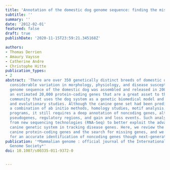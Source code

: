 ```yaml
---
title: 'Annotation of the domestic dog genome sequence: finding the missing genes.'
subtitle: ''
summary: ''
date: '2012-02-01'
featured: false
draft: true
publishDate: '2020-11-15T23:59:21.345168Z'

authors:
- Thomas Derrien
- Amaury Vaysse
- Catherine Andre
- Christophe Hitte
publication_types:
- 2
abstract: 'There are over 350 genetically distinct breeds of domestic dog that present
  considerable variation in morphology, physiology, and disease susceptibility. The
  genome sequence of the domestic dog was assembled and released in 2005, providing
  an estimated 20,000 protein-coding genes that are a great asset to the scientific
  community that uses the dog system as a genetic biomedical model and for comparative
  and evolutionary studies. Although the canine gene set had been predicted using
  a combination of ab initio methods, homology studies, motif analysis, and similarity-based
  programs, it still requires a deep annotation of noncoding genes, alternative splicing,
  pseudogenes, regulatory regions, and gain and loss events. Such analyses could benefit
  from new sequencing technologies (RNA-Seq) to better exploit the advantages of the
  canine genetic system in tracking disease genes. Here, we review the catalog of
  canine protein-coding genes and the search for missing genes, and we propose rationales
  for an accurate identification of noncoding genes though next-generation sequencing.'
publication: '*Mammalian genome : official journal of the International Mammalian
  Genome Society*'
doi: 10.1007/s00335-011-9372-0


---
```


